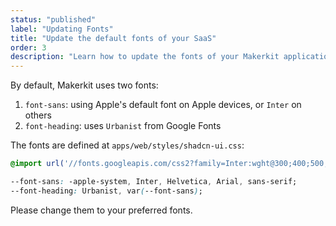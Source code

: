 ```yaml
---
status: "published"
label: "Updating Fonts"
title: "Update the default fonts of your SaaS"
order: 3
description: "Learn how to update the fonts of your Makerkit application"
---
```


By default, Makerkit uses two fonts:

1. `font-sans`: using Apple's default font on Apple devices, or `Inter` on others
2. `font-heading`: uses `Urbanist` from Google Fonts

The fonts are defined at `apps/web/styles/shadcn-ui.css`:

```css
@import url('//fonts.googleapis.com/css2?family=Inter:wght@300;400;500;700;800&family=Urbanist:wght@500;700&display=swap&display=swap');

--font-sans: -apple-system, Inter, Helvetica, Arial, sans-serif;
--font-heading: Urbanist, var(--font-sans);
```

Please change them to your preferred fonts.